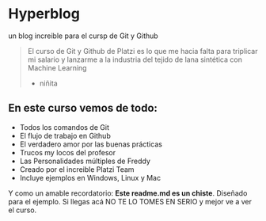 # Hyperblog
un blog increible para el cursp de Git y Github
> El curso de Git y Github de Platzi es lo que me hacia falta para triplicar mi salario y lanzarme a la industria del tejido de lana sintética con Machine Learning
> - niñita

## En este curso vemos de todo:
- Todos los comandos de Git
- El flujo de trabajo en Github
- El verdadero amor por las buenas prácticas
- Trucos my locos del profesor
- Las Personalidades múltiples de Freddy
- Creado por el increible Platzi Team
- Incluye ejemplos en Windows, Linux y Mac

Y como un amable recordatorio:   **Este readme.md es un chiste**.  Diseñado para el ejemplo. Si llegas acá NO TE LO TOMES EN SERIO y mejor ve a ver el  curso.